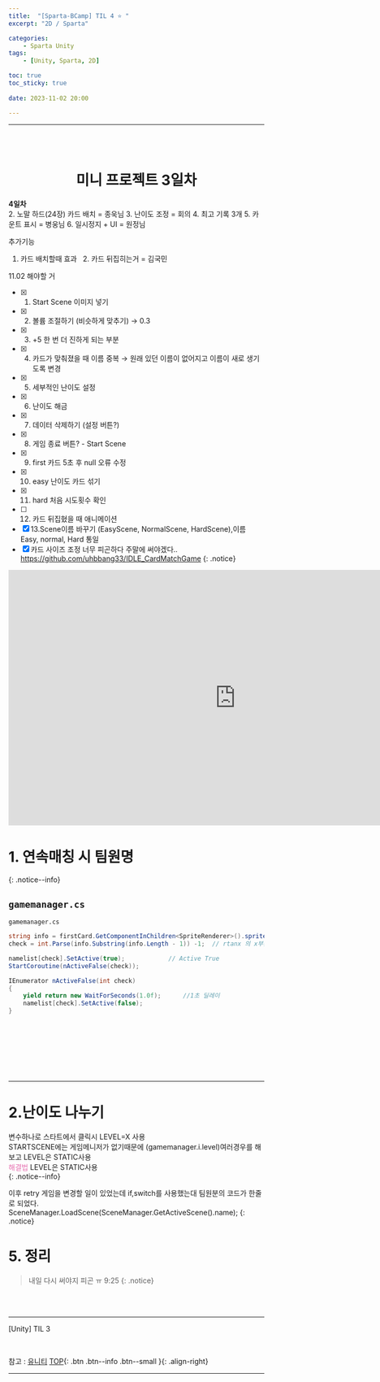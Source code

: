 ```yaml
---
title:  "[Sparta-BCamp] TIL 4 ⭐ "
excerpt: "2D / Sparta"

categories:
    - Sparta Unity
tags:
    - [Unity, Sparta, 2D]

toc: true
toc_sticky: true
 
date: 2023-11-02 20:00

---
```

- - -
<BR><BR>

<center><H1> 미니 프로젝트 3일차  </H1></center>

**4일차**  
2. 노말 하드(24장) 카드 배치 = 종욱님
3. 난이도 조정 = 회의
4. 최고 기록 3개 
5. 카운트 표시 = 병웅님
6. 일시정지  + UI = 원정님

추가기능
  1. 카드 배치할때 효과 
  2. 카드 뒤집히는거 = 김국민

11.02 해야할 거

- [x]  1. Start Scene 이미지 넣기
- [x]  2. 볼륨 조절하기 (비슷하게 맞추기) → 0.3
- [x]  3. +5 한 번 더 진하게 되는 부분
- [x]  4. 카드가 맞춰졌을 때 이름 중복 → 원래 있던 이름이 없어지고 이름이 새로 생기도록 변경
- [x]  5. 세부적인 난이도 설정
- [x]  6. 난이도 해금
- [x]  7. 데이터 삭제하기 (설정 버튼?)
- [x]  8. 게임 종료 버튼? - Start Scene
- [x]  9. first 카드 5초 후 null 오류 수정
- [x]  10. easy 난이도 카드 섞기
- [x]  11. hard 처음 시도횟수 확인
- [ ]  12. 카드 뒤집혔을 때 애니메이션
- [x]  13.Scene이름 바꾸기 (EasyScene, NormalScene, HardScene),이름 Easy, normal, Hard 통일
- [x]  카드 사이즈 조정
너무 피곤하다 주말에 써야겠다..
https://github.com/uhbbang33/IDLE_CardMatchGame
{: .notice}

<iframe width="894" height="503" src="https://levell1.github.io/blog/Video-Link/"
 title="Unity 2기_ IDLE Card Match" frameborder="0" 
 allow="accelerometer; autoplay; clipboard-write; encrypted-media; gyroscope; picture-in-picture; web-share" allowfullscreen></iframe>  

# 1. 연속매칭 시 팀원명

{: .notice--info}

## `gamemanager.cs`

<div class="notice--primary" markdown="1"> 

`gamemanager.cs`
```c# 
string info = firstCard.GetComponentInChildren<SpriteRenderer>().sprite.name;   // sprite의 이름 rtanx info에 저장
check = int.Parse(info.Substring(info.Length - 1)) -1;  // rtanx 의 x부분 자르기, int 로 변형

namelist[check].SetActive(true);            // Active True
StartCoroutine(nActiveFalse(check));

IEnumerator nActiveFalse(int check)
{
    yield return new WaitForSeconds(1.0f);      //1초 딜레이
    namelist[check].SetActive(false);
}

```
</div>

<br><br><br><br><br><br>
- - - 

# 2.난이도 나누기
변수하나로 스타트에서 클릭시 LEVEL=X 사용  
STARTSCENE에는 게임메니저가 없기때문에 (gamemanager.i.level)여러경우를 해보고 LEVEL은 STATIC사용  
<span style="color:#E66EAF">해결법</span> LEVEL은 STATIC사용   
{: .notice--info}

이후 retry 게임을 변경할 일이 있었는데 if,switch를 사용했는대 팀원분의 코드가 한줄로 되었다.
SceneManager.LoadScene(SceneManager.GetActiveScene().name);
{: .notice}

# 5. 정리

>   내일 다시 써야지 피곤 ㅠ 9:25
{: .notice}

<br><br>
- - - 

[Unity] TIL 3

<br>

참고 : [유니티](https://docs.unity3d.com/kr/)
[TOP](#){: .btn .btn--info .btn--small }{: .align-right}
<br>
- - -
